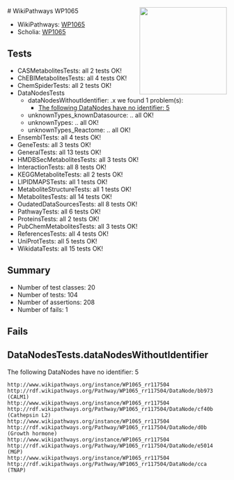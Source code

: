 <img style="float: right; width: 200px" src="https://upload.wikimedia.org/wikipedia/commons/thumb/8/83/Wplogo_with_text_500.png/640px-Wplogo_with_text_500.png" />
# WikiPathways WP1065

* WikiPathways: [WP1065](https://new.wikipathways.org/pathways/WP1065)
* Scholia: [WP1065](https://scholia.toolforge.org/wikipathways/WP1065)
## Tests
* CASMetabolitesTests: all 2 tests OK!
* ChEBIMetabolitesTests: all 4 tests OK!
* ChemSpiderTests: all 2 tests OK!
* DataNodesTests
    * dataNodesWithoutIdentifier: .x we found 1 problem(s):
        * [The following DataNodes have no identifier: 5](#d2d32fa4)
    * unknownTypes_knownDatasource: .. all OK!
    * unknownTypes: .. all OK!
    * unknownTypes_Reactome: .. all OK!
* EnsemblTests: all 4 tests OK!
* GeneTests: all 3 tests OK!
* GeneralTests: all 13 tests OK!
* HMDBSecMetabolitesTests: all 3 tests OK!
* InteractionTests: all 8 tests OK!
* KEGGMetaboliteTests: all 2 tests OK!
* LIPIDMAPSTests: all 1 tests OK!
* MetaboliteStructureTests: all 1 tests OK!
* MetabolitesTests: all 14 tests OK!
* OudatedDataSourcesTests: all 8 tests OK!
* PathwayTests: all 6 tests OK!
* ProteinsTests: all 2 tests OK!
* PubChemMetabolitesTests: all 3 tests OK!
* ReferencesTests: all 4 tests OK!
* UniProtTests: all 5 tests OK!
* WikidataTests: all 15 tests OK!


## Summary

* Number of test classes: 20
* Number of tests: 104
* Number of assertions: 208
* Number of fails: 1

## Fails

<a name="d2d32fa4" />

## DataNodesTests.dataNodesWithoutIdentifier

The following DataNodes have no identifier: 5
```
http://www.wikipathways.org/instance/WP1065_rr117504 http://rdf.wikipathways.org/Pathway/WP1065_rr117504/DataNode/bb973 (CALM1)
http://www.wikipathways.org/instance/WP1065_rr117504 http://rdf.wikipathways.org/Pathway/WP1065_rr117504/DataNode/cf40b (Cathepsin L2)
http://www.wikipathways.org/instance/WP1065_rr117504 http://rdf.wikipathways.org/Pathway/WP1065_rr117504/DataNode/d0b (Growth hormone)
http://www.wikipathways.org/instance/WP1065_rr117504 http://rdf.wikipathways.org/Pathway/WP1065_rr117504/DataNode/e5014 (MGP)
http://www.wikipathways.org/instance/WP1065_rr117504 http://rdf.wikipathways.org/Pathway/WP1065_rr117504/DataNode/cca (TNAP)
```

